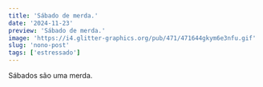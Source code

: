 ```yaml
---
title: 'Sábado de merda.'
date: '2024-11-23'
preview: 'Sábado de merda.'
image: 'https://i4.glitter-graphics.org/pub/471/471644gkym6e3nfu.gif'
slug: 'nono-post'
tags: ['estressado']
---
```


Sábados são uma merda.
